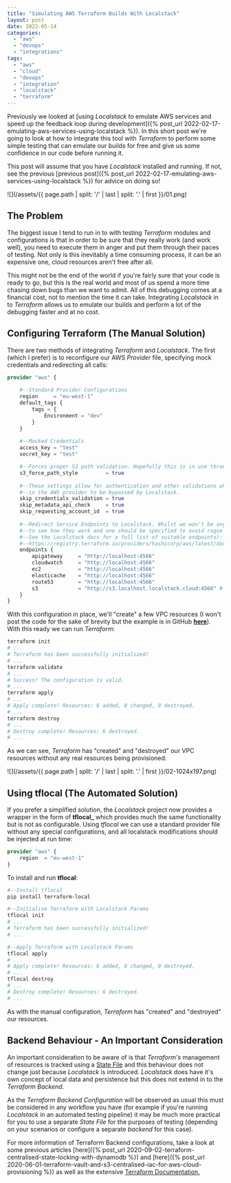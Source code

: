 ```yaml
---
title: "Simulating AWS Terraform Builds With Localstack"
layout: post
date: 2022-05-14
categories: 
  - "aws"
  - "devops"
  - "integrations"
tags: 
  - "aws"
  - "cloud"
  - "devops"
  - "integration"
  - "localstack"
  - "terraform"
---
```


Previously we looked at [using _Localstack_ to emulate AWS services and speed up the feedback loop during development]({% post_url 2022-02-17-emulating-aws-services-using-localstack %}). In this short post we're going to look at how to integrate this tool with _Terraform_ to perform some simple testing that can emulate our builds for free and give us some confidence in our code before running it.

This post will assume that you have _Localstack_ installed and running. If not, see the previous [previous post]({% post_url 2022-02-17-emulating-aws-services-using-localstack %}) for advice on doing so!

![](/assets/{{ page.path | split: '/' | last | split: '.' | first }}/01.png)

## The Problem

The biggest issue I tend to run in to with testing _Terraform_ modules and configurations is that in order to be sure that they really work (and work well), you need to execute them in anger and put them through their paces of testing. Not only is this inevitably a time consuming process, it can be an expensive one, cloud resources aren't free after all.

This might not be the end of the world if you're fairly sure that your code is ready to go, but this is the real world and most of us spend a more time chasing down bugs than we want to admit. All of this debugging comes at a financial cost, not to mention the time it can take. Integrating _Localstack_ in to _Terraform_ allows us to emulate our builds and perform a lot of the debugging faster and at no cost.

## Configuring Terraform (The Manual Solution)

There are two methods of integrating _Terraform_ and _Localstack_. The first (which I prefer) is to reconfigure our AWS _Provider_ file, specifying mock credentials and redirecting all calls:

```terraform
provider "aws" {
    
    #--Standard Provider Configurations
    region     = "eu-west-1"
    default_tags {
        tags = {
            Environment = "dev"
        }
    }
    
    #--Mocked Credentials
    access_key = "test"
    secret_key = "test"

    #--Forces proper S3 path validation. Hopefully this is in use throughout your code!
    s3_force_path_style         = true
    
    #--These settings allow for authentication and other validations which are enforced
    #--in the AWS provider to be bypassed by Localstack.
    skip_credentials_validation = true
    skip_metadata_api_check     = true
    skip_requesting_account_id  = true
    
    #--Redirect Service Endpoints to Localstack. Whilst we won't be any of these it's good
    #--to see how they work and one should be specified to avoid rogue creations.
    #--See the Localstack docs for a full list of suitable endpoints):
    #--https://registry.terraform.io/providers/hashicorp/aws/latest/docs/guides/custom-service-endpoints#available-endpoint-customizations
    endpoints {
        apigateway     = "http://localhost:4566"
        cloudwatch     = "http://localhost:4566"
        ec2            = "http://localhost:4566"
        elasticache    = "http://localhost:4566"
        route53        = "http://localhost:4566"
        s3             = "http://s3.localhost.localstack.cloud:4566" #--This format required for s3_force_path_style = true
    }
}
```

With this configuration in place, we'll "create" a few VPC resources (I won't post the code for the sake of brevity but the example is in GitHub **[here](https://github.com/tinfoilcipher/blogexamples/tree/main/localstack-terraform-example)**). With this ready we can run _Terraform_:

```bash
terraform init
# ...
# Terraform has been successfully initialized!
# ...
terraform validate
# ...
# Success! The configuration is valid.
# ...
terraform apply
# ...
# Apply complete! Resources: 6 added, 0 changed, 0 destroyed.
# ...
terraform destroy
# ...
# Destroy complete! Resources: 6 destroyed.
# ...
```

As we can see, _Terraform_ has "created" and "destroyed" our VPC resources without any real resources being provisioned:

![](/assets/{{ page.path | split: '/' | last | split: '.' | first }}/02-1024x197.png)

## Using tflocal (The Automated Solution)

If you prefer a simplified solution, the _Localstack_ project now provides a wrapper in the form of **tflocal_** which provides much the same functionality but is not as configurable. Using _tflocal_ we can use a standard provider file without any special configurations, and all localstack modifications should be injected at run time:

```terraform
provider "aws" {
    region  = "eu-west-1"
}
```

To install and run **tflocal**:

```bash
#--Install tflocal
pip install terraform-local

#--Initialise Terraform with Localstack Params
tflocal init
# ...
# Terraform has been successfully initialized!
# ...

#--Apply Terraform with Localstack Params
tflocal apply
# ...
# Apply complete! Resources: 6 added, 0 changed, 0 destroyed.
# ...
tflocal destroy
# ...
# Destroy complete! Resources: 6 destroyed.
# ...
```

As with the manual configuration, _Terraform_ has "created" and "destroyed" our resources.

## Backend Behaviour - An Important Consideration

An important consideration to be aware of is that _Terraform's_ management of resources is tracked using a [State File](https://www.terraform.io/language/state) and this behaviour does not change just because _Localstack_ is introduced. _Localstack_ does have it's own concept of local data and persistence but this does not extend in to the _Terraform Backend_.

As the _Terraform_ _Backend Configuration_ will be observed as usual this must be considered in any workflow you have (for example if you're running _Localstack_ in an automated testing pipeline) it may be much more practical for you to use a separate _State File_ for the purposes of testing (depending on your scenarios or configure a separate _backend_ for this case).

For more information of Terraform Backend configurations, take a look at some previous articles [here]({% post_url 2020-09-02-terraform-centralised-state-locking-with-dynamodb %}) and [here]({% post_url 2020-06-01-terraform-vault-and-s3-centralised-iac-for-aws-cloud-provisioning %}) as well as the extensive [Terraform Documentation.](https://www.terraform.io/language/settings/backends/configuration)
